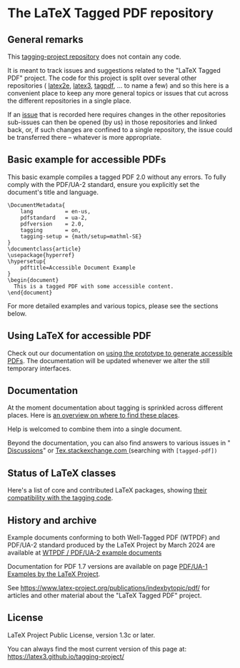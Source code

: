 # The LaTeX Tagged PDF repository
## General remarks
This [tagging-project repository](https://github.com/latex3/tagging-project/) does not contain any code.

It is meant to track issues and suggestions related to the "LaTeX Tagged PDF" project. The code for this project is split over several other repositories ( [latex2e](https://github.com/latex3/latex2e), [latex3](https://github.com/latex3/latex3), [tagpdf](https://github.com/latex3/tagpdf), ... to name a few) and so this here is a convenient place to keep any more general topics or issues that cut across the different repositories in a single place.

If an [issue](https://github.com/latex3/tagging-project/issues) that is recorded here requires changes in the other repositories
sub-issues can then be opened (by us) in those repositories and linked back,
or, if such changes are confined to a single repository, the issue could be
transferred there – whatever is more appropriate.

## Basic example for accessible PDFs
This basic example compiles a tagged PDF 2.0 without any errors. To fully comply with the PDF/UA-2 standard, ensure you explicitly set the document's title and language.

    \DocumentMetadata{
		lang          = en-us,
		pdfstandard   = ua-2,
		pdfversion    = 2.0,
		tagging       = on,
		tagging-setup = {math/setup=mathml-SE} 
    }
    \documentclass{article}
    \usepackage{hyperref}
    \hypersetup{
    	pdftitle=Accessible Document Example
    }
    \begin{document}
      This is a tagged PDF with some accessible content.
    \end{document}

For more detailed examples and various topics, please see the sections below.
## Using LaTeX for accessible PDF
Check out our documentation on [using the prototype to generate accessible PDFs](https://latex3.github.io/tagging-project/documentation/prototype-usage-instructions). The documentation will be updated whenever we alter the still temporary interfaces.
## Documentation
At the moment documentation about tagging is sprinkled across different places. Here is [an overview on where to find these places](https://latex3.github.io/tagging-project/documentation/documentation-pointers).

Help is welcomed to combine them into a single document.

Beyond the documentation, you can also find answers to various issues in " [Discussions](https://github.com/latex3/tagging-project/discussions)" or [Tex.stackexchange.com ](https://tex.stackexchange.com/questions/tagged/tagged-pdf)(searching with `[tagged-pdf])`
## Status of LaTeX classes
Here's a list of core and contributed LaTeX packages, showing [their compatibility with the tagging code](https://latex3.github.io/tagging-project/tagging-status/).
## History and archive
Example documents conforming to both Well-Tagged PDF (WTPDF) and PDF/UA-2 standard produced by the LaTeX Project by March 2024 are available at [WTPDF / PDF/UA-2 example documents](https://github.com/latex3/tagging-project/discussions/72)

Documentation for PDF 1.7 versions are available on page [PDF/UA-1 Examples by the LaTeX Project](https://github.com/latex3/tagging-project/discussions/82).

See <https://www.latex-project.org/publications/indexbytopic/pdf/> for articles and other material about the "LaTeX Tagged PDF" project.

## License
LaTeX Project Public License, version 1.3c or later.

You can always find the most current version of this page at: https://latex3.github.io/tagging-project/
